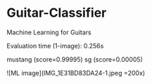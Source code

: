 # Guitar-Classifier
Machine Learning for Guitars


Evaluation time (1-image): 0.256s

mustang (score=0.99995)
sg (score=0.00005)

![ML image](IMG_1E31BD83DA24-1.jpeg =200x)

